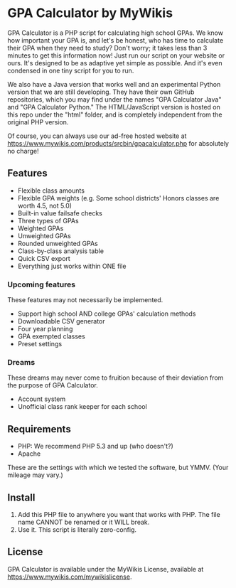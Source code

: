 # GPA Calculator by MyWikis
GPA Calculator is a PHP script for calculating high school GPAs. We know how important your GPA is, and let's be honest, who has time to calculate their GPA when they need to study? Don't worry; it takes less than 3 minutes to get this information now! Just run our script on your website or ours. It's designed to be as adaptive yet simple as possible. And it's even condensed in one tiny script for you to run.

We also have a Java version that works well and an experimental Python version that we are still developing. They have their own GitHub repositories, which you may find under the names "GPA Calculator Java" and "GPA Calculator Python." The HTML/JavaScript version is hosted on this repo under the "html" folder, and is completely independent from the original PHP version.

Of course, you can always use our ad-free hosted website at https://www.mywikis.com/products/srcbin/gpacalculator.php for absolutely no charge!

## Features
* Flexible class amounts
* Flexible GPA weights (e.g. Some school districts' Honors classes are worth 4.5, not 5.0)
* Built-in value failsafe checks
* Three types of GPAs
 * Weighted GPAs
 * Unweighted GPAs
 * Rounded unweighted GPAs
* Class-by-class analysis table
* Quick CSV export
* Everything just works within ONE file

### Upcoming features
These features may not necessarily be implemented.
* Support high school AND college GPAs' calculation methods
* Downloadable CSV generator
* Four year planning
* GPA exempted classes
* Preset settings

### Dreams
These dreams may never come to fruition because of their deviation from the purpose of GPA Calculator.
* Account system
* Unofficial class rank keeper for each school

## Requirements
* PHP: We recommend PHP 5.3 and up (who doesn't?)
* Apache

These are the settings with which we tested the software, but YMMV. (Your mileage may vary.)

## Install
1. Add this PHP file to anywhere you want that works with PHP. The file name CANNOT be renamed or it WILL break.
2. Use it. This script is literally zero-config.

## License
GPA Calculator is available under the MyWikis License, available at https://www.mywikis.com/mywikislicense.
